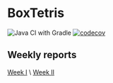 # BoxTetris

![Java CI with Gradle](https://github.com/kallioaa/BoxTetris/workflows/Java%20CI%20with%20Gradle/badge.svg)
[![codecov](https://codecov.io/gh/kallioaa/BoxTetris/branch/main/graph/badge.svg?token=UONFICY33E)](https://codecov.io/gh/kallioaa/BoxTetris)

## Weekly reports

[Week I](https://github.com/kallioaa/MoversTetris/blob/main/documentation/weekly-reports/week-1.md) \\
[Week II](https://github.com/kallioaa/BoxTetris/blob/main/documentation/weekly-reports/week-2.md)
